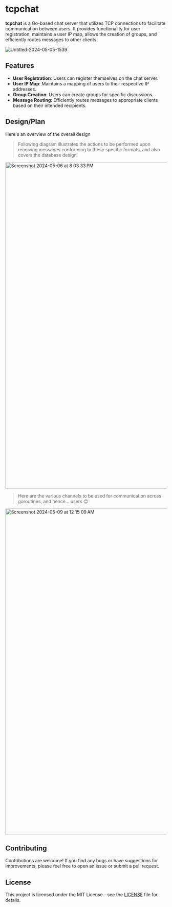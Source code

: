 
# tcpchat


**tcpchat** is a Go-based chat server that utilizes TCP connections to facilitate communication between users. It provides functionality for user registration, maintains a user IP map, allows the creation of groups, and efficiently routes messages to other clients.

![Untitled-2024-05-05-1539](https://github.com/ashupednekar/tcpchat/assets/25405037/c32ea4ba-028a-4a82-9395-64d31031843a)


## Features

- **User Registration**: Users can register themselves on the chat server.
- **User IP Map**: Maintains a mapping of users to their respective IP addresses.
- **Group Creation**: Users can create groups for specific discussions.
- **Message Routing**: Efficiently routes messages to appropriate clients based on their intended recipients.

## Design/Plan
Here's an overview of the overall design

> Following diagram illustrates the actions to be performed upon receiving messages conforming to these specific formats, and also covers the database design

<img width="1015" alt="Screenshot 2024-05-06 at 8 03 33 PM" src="https://github.com/ashupednekar/tcpchat/assets/25405037/28bda7dd-98a5-44fd-9a87-f5e11a58472b">

> Here are the various channels to be used for communication across goroutines, and hence... users 😊

<img width="1015" alt="Screenshot 2024-05-09 at 12 15 09 AM" src="https://github.com/ashupednekar/tcpchat/assets/25405037/ddbccfe6-ef17-4b37-88ad-15ad6876bb01">


## Contributing

Contributions are welcome! If you find any bugs or have suggestions for improvements, please feel free to open an issue or submit a pull request.

## License

This project is licensed under the MIT License - see the [LICENSE](LICENSE) file for details.
